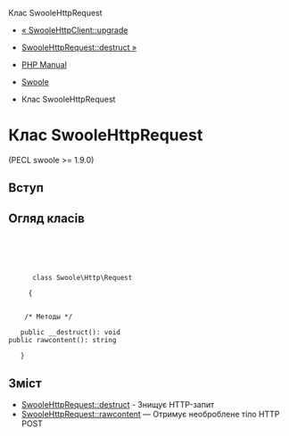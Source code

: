 Клас SwooleHttpRequest

-   [« SwooleHttpClient::upgrade](swoole-http-client.upgrade.html)
    
-   [SwooleHttpRequest::destruct »](swoole-http-request.destruct.html)
    
-   [PHP Manual](index.html)
    
-   [Swoole](book.swoole.html)
    
-   Клас SwooleHttpRequest
    

# Клас SwooleHttpRequest

(PECL swoole >= 1.9.0)

## Вступ

## Огляд класів

```classsynopsis



    
     
      class Swoole\Http\Request
     
     {


    /* Методы */
    
   public __destruct(): void
public rawcontent(): string

   }
```

## Зміст

-   [SwooleHttpRequest::destruct](swoole-http-request.destruct.html) - Знищує HTTP-запит
-   [SwooleHttpRequest::rawcontent](swoole-http-request.rawcontent.html) — Отримує необроблене тіло HTTP POST